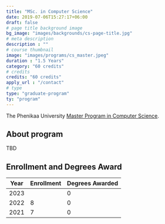 ```yaml
---
title: "MSc. in Computer Science"
date: 2019-07-06T15:27:17+06:00
draft: false
# page title background image
bg_image: "images/backgrounds/cs-page-title.jpg"
# meta description
description : ""
# course thumbnail
image: "images/programs/cs_master.jpeg"
duration : "1.5 Years"
category: "60 credits"
# credits
credits: "60 credits"
apply_url : "/contact"
# type
type: "graduate-program"
ty: "program"
---
```


The Phenikaa University [Master Program in Computer Science](https://cs.phenikaa-uni.edu.vn/vi/post/dao-tao/dao-tao-sau-dai-hoc/thac-sy-khoa-hoc-may-tinh).


## About program

TBD



## Enrollment and Degrees Award

| Year | Enrollment | Degrees Awarded |
|------|------------|-----------------|
| 2023 |            |        0        |
| 2022 |     8      |        0        |
| 2021 |     7      |        0        |